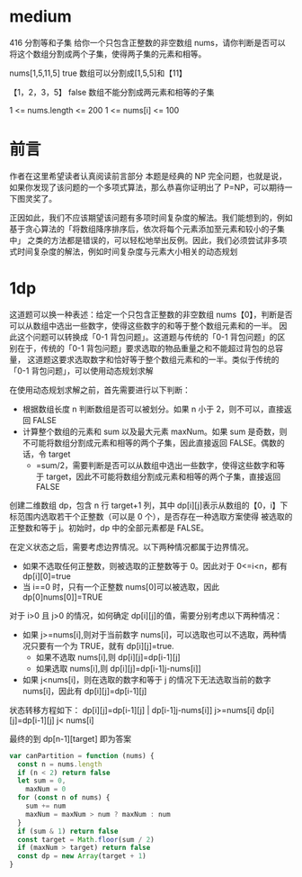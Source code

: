 # medium

416 分割等和子集
给你一个只包含正整数的非空数组 nums，请你判断是否可以将这个数组分割成两个子集，使得两子集的元素和相等。

nums[1,5,11,5]
true
数组可以分割成[1,5,5]和【11】

【1，2，3，5】 false 数组不能分割成两元素和相等的子集

1 <= nums.length <= 200
1 <= nums[i] <= 100

# 前言

作者在这里希望读者认真阅读前言部分
本题是经典的 NP 完全问题，也就是说，如果你发现了该问题的一个多项式算法，那么恭喜你证明出了 P=NP，可以期待一下图灵奖了。

正因如此，我们不应该期望该问题有多项时间复杂度的解法。我们能想到的，例如基于贪心算法的「将数组降序排序后，依次将每个元素添加至元素和较小的子集中」
之类的方法都是错误的，可以轻松地举出反例。因此，我们必须尝试非多项式时间复杂度的解法，例如时间复杂度与元素大小相关的动态规划

# 1dp

这道题可以换一种表述：给定一个只包含正整数的非空数组 nums【0】，判断是否可以从数组中选出一些数字，使得这些数字的和等于整个数组元素和的一半。
因此这个问题可以转换成「0-1 背包问题」。这道题与传统的「0-1 背包问题」的区别在于，传统的「0-1 背包问题」要求选取的物品重量之和不能超过背包的总容量，
这道题这要求选取数字和恰好等于整个数组元素和的一半。类似于传统的「0-1 背包问题」，可以使用动态规划求解

在使用动态规划求解之前，首先需要进行以下判断：

- 根据数组长度 n 判断数组是否可以被划分。如果 n 小于 2，则不可以，直接返回 FALSE
- 计算整个数组的元素和 sum 以及最大元素 maxNum。如果 sum 是奇数，则不可能将数组分割成元素和相等的两个子集，因此直接返回 FALSE。偶数的话，令 target
  - =sum/2，需要判断是否可以从数组中选出一些数字，使得这些数字和等于 target，因此不可能将数组分割成元素和相等的两个子集，直接返回 FALSE

创建二维数组 dp，包含 n 行 target+1 列，其中 dp[i][j]表示从数组的【0，i】下标范围内选取若干个正整数（可以是 0 个），是否存在一种选取方案使得
被选取的正整数和等于 j。初始时，dp 中的全部元素都是 FALSE。

在定义状态之后，需要考虑边界情况。以下两种情况都属于边界情况。

- 如果不选取任何正整数，则被选取的正整数等于 0。因此对于 0<=i<n，都有 dp[i][0]=true
- 当 i==0 时，只有一个正整数 nums[0]可以被选取，因此 dp[0]nums[0]]=TRUE

对于 i>0 且 j>0 的情况，如何确定 dp[i][j]的值，需要分别考虑以下两种情况：

- 如果 j>=nums[i],则对于当前数字 nums[i]，可以选取也可以不选取，两种情况只要有一个为 TRUE，就有 dp[i][j]=true.
  - 如果不选取 nums[i],则 dp[i][j]=dp[i-1][j]
  - 如果选取 nums[i],则 dp[i][j]=dp[i-1]j-nums[i]]
- 如果 j<nums[i]，则在选取的数字和等于 j 的情况下无法选取当前的数字 nums[i]，因此有 dp[i][j]=dp[i-1][j]

状态转移方程如下：
dp[i][j]=dp[i-1][j] | dp[i-1]j-nums[i]] j>=nums[i]
dp[i][j]=dp[i-1][j] j< nums[i]

最终的到 dp[n-1][target] 即为答案

```js
var canPartition = function (nums) {
  const n = nums.length
  if (n < 2) return false
  let sum = 0,
    maxNum = 0
  for (const n of nums) {
    sum += num
    maxNum = maxNum > num ? maxNum : num
  }
  if (sum & 1) return false
  const target = Math.floor(sum / 2)
  if (maxNum > target) return false
  const dp = new Array(target + 1)
}
```
